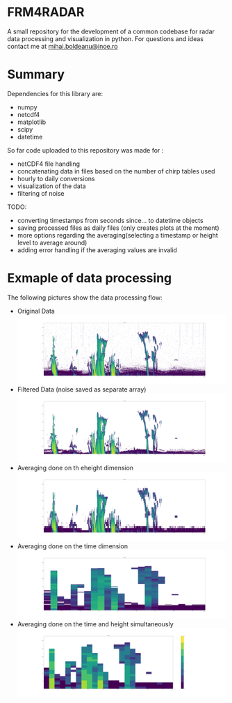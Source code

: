 # FRM4RADAR
A small repository for the development of a common codebase for radar data processing and visualization in python.
For questions and ideas contact me at mihai.boldeanu@inoe.ro

# Summary
Dependencies for this library are:
- numpy 
- netcdf4
- matplotlib
- scipy
- datetime

So far code uploaded to this repository was made for :
- netCDF4 file handling
- concatenating data in files based on the number of chirp tables used
- hourly to daily conversions
- visualization of the data
- filtering of noise

TODO:
- converting timestamps from seconds since... to datetime objects 
- saving processed files as daily files (only creates plots at the moment)
- more options regarding the averaging(selecting a timestamp or height level to average around)
- adding error handling if the averaging values are invalid

# Exmaple of data processing
The following pictures show the data processing flow:
- Original Data
![Alt text](/images/00_original_data.png?raw=true "Original data")
- Filtered Data (noise saved as separate array)
![Alt text](/images/01_filtered_data.png?raw=true "Filtered data")
- Averaging done on th eheight dimension
![Alt text](/images/averaged_data_500.png?raw=true "Averaged Height wise")
- Averaging done on the time dimension
![Alt text](/images/averaged_data_1h.png?raw=true "Averaged Time wise")
- Averaging done on the time and height simultaneously
![Alt text](/images/00_averaged_raw.png?raw=true "Averaged Time wise")




